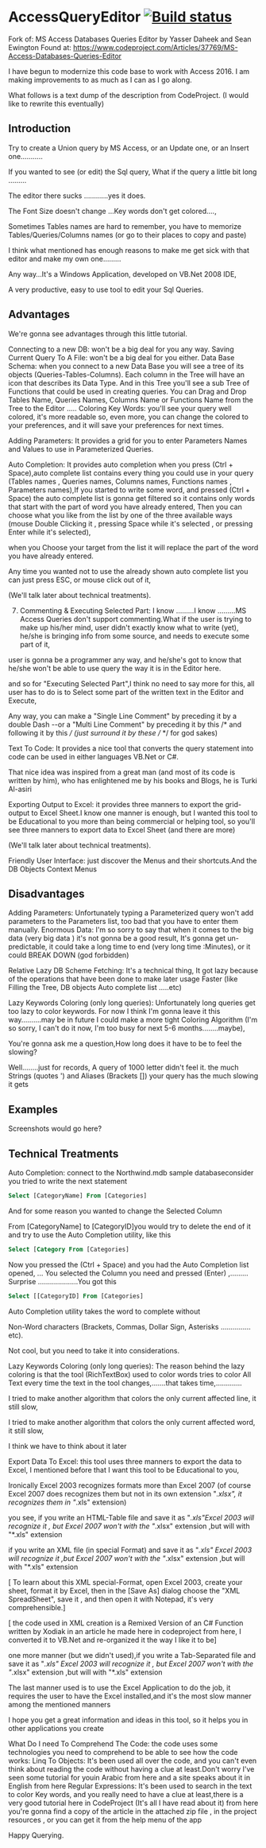# AccessQueryEditor   [![Build status](https://ci.appveyor.com/api/projects/status/s2fl45atmw06so0r/branch/master?svg=true)](https://ci.appveyor.com/project/A9G-Data-Droid/accessqueryeditor/branch/master)

Fork of: MS Access Databases Queries Editor by Yasser Daheek and Sean Ewington
Found at: https://www.codeproject.com/Articles/37769/MS-Access-Databases-Queries-Editor

I have begun to modernize this code base to work with Access 2016. I am making improvements to as much as I can as I go along. 

What follows is a text dump of the description from CodeProject. (I would like to rewrite this eventually)

## Introduction
Try to create a Union query by MS Access, or an Update one, or an Insert one………..

If you wanted to see (or edit) the Sql query, What if the query a little bit long ………

The editor there sucks …………yes it does.

The Font Size doesn't change …Key words don't get colored….,

Sometimes Tables names are hard to remember, you have to memorize Tables/Queries/Columns names (or go to their places to copy and paste)

I think what mentioned has enough reasons to make me get sick with that editor and make my own one………

Any way…It's a Windows Application, developed on VB.Net 2008 IDE,

A very productive, easy to use tool to edit your Sql Queries.

## Advantages
We're gonna see advantages through this little tutorial.

Connecting to a new DB: won't be a big deal for you any way.
Saving Current Query To A File: won't be a big deal for you either.
Data Base Schema: 
when you connect to a new Data Base you will see a tree of its objects (Queries-Tables-Columns).
Each column in the Tree will have an icon that describes its Data Type. 
And in this Tree you'll see a sub Tree of Functions that could be used in creating queries. 
You can Drag and Drop Tables Name, Queries Names, Columns Name or Functions Name from the Tree to the Editor …..
Coloring Key Words:
you'll see your query well colored, it's more readable so, even more, you can change the colored to your preferences, and it will save your preferences for next times.

Adding Parameters:
It provides a grid for you to enter Parameters Names and Values to use in Parameterized Queries.

Auto Completion:
It provides auto completion when you press (Ctrl + Space),auto complete list contains every thing you could use in your query (Tables names , Queries names, Columns names, Functions names , Parameters names),If you started to write some word, and pressed (Ctrl + Space) the auto complete list is gonna get filtered so it contains only words that start with the part of word you have already entered, Then you can choose what you like from the list by one of the three available ways (mouse Double Clicking it , pressing Space while it's selected , or pressing Enter while it's selected),

when you Choose your target from the list it will replace the part of the word you have already entered.

Any time you wanted not to use the already shown auto complete list you can just press ESC, or mouse click out of it,

(We'll talk later about technical treatments).

7. Commenting & Executing Selected Part:
I know ………I know ………MS Access Queries don't support commenting.What if the user is trying to make up his/her mind, user didn't exactly know what to write (yet), he/she is bringing info from some source, and needs to execute some part of it,

user is gonna be a programmer any way, and he/she's got to know that he/she won't be able to use query the way it is in the Editor here.

and so for "Executing Selected Part",I think no need to say more for this, all user has to do is to Select some part of the written text in the Editor and Execute,

Any way, you can make a "Single Line Comment" by preceding it by a double Dash --or a "Multi Line Comment" by preceding it by this /* and following it by this */ (just surround it by these /* */ for god sakes)

Text To Code:
It provides a nice tool that converts the query statement into code can be used in either languages VB.Net or C#.

That nice idea was inspired from a great man (and most of its code is written by him), who has enlightened me by his books and Blogs, he is Turki Al-asiri

Exporting Output to Excel:
it provides three manners to export the grid-output to Excel Sheet.I know one manner is enough, but I wanted this tool to be Educational to you more than being commercial or helping tool, so you'll see three manners to export data to Excel Sheet (and there are more)

(We'll talk later about technical treatments).

Friendly User Interface:
just discover the Menus and their shortcuts.And the DB Objects Context Menus

## Disadvantages
Adding Parameters:
Unfortunately typing a Parameterized query won't add parameters to the Parameters list, too bad that you have to enter them manually.
Enormous Data:
I'm so sorry to say that when it comes to the big data (very big data ) it's not gonna be a good result, It's gonna get un-predictable, it could take a long time to end (very long time :Minutes), or it could BREAK DOWN (god forbidden)

Relative Lazy DB Scheme Fetching:
It's a technical thing, It got lazy because of the operations that have been done to make later usage Faster (like Filling the Tree, DB objects Auto complete list …..etc)

Lazy Keywords Coloring (only long queries):
Unfortunately long queries get too lazy to color keywords.
For now I think I'm gonna leave it this way……….may be in future I could make a more tight Coloring Algorithm (I'm so sorry, I can't do it now, I'm too busy for next 5-6 months……..maybe),

You're gonna ask me a question,How long does it have to be to feel the slowing?

Well……..just for records, A query of 1000 letter didn't feel it.
the much Strings (quotes ') and Aliases (Brackets []) your query has the much slowing it gets
## Examples
Screenshots would go here?


## Technical Treatments
Auto Completion:
connect to the Northwind.mdb sample databaseconsider you tried to write the next statement

```SQL
Select [CategoryName] From [Categories]
```
And for some reason you wanted to change the Selected Column

From [CategoryName] to [CategoryID]you would try to delete the end of it and try to use the Auto Completion utility, like this

```SQL
Select [Category From [Categories]
```
Now you pressed the (Ctrl + Space) and you had the Auto Completion list opened, ... You selected the Column you need and pressed (Enter) ,………Surprise ………………..You got this

```SQL
Select [[CategoryID] From [Categories]
```
Auto Completion utility takes the word to complete without

Non-Word characters (Brackets, Commas, Dollar Sign, Asterisks ……………etc).

Not cool, but you need to take it into considerations.

Lazy Keywords Coloring (only long queries):
The reason behind the lazy coloring is that the tool (RichTextBox) used to color words tries to color All Text every time the text in the tool changes,…….that takes time,………….

I tried to make another algorithm that colors the only current affected line, it still slow,

I tried to make another algorithm that colors the only current affected word, it still slow,

I think we have to think about it later

Export Data To Excel:
this tool uses three manners to export the data to Excel, I mentioned before that I want this tool to be Educational to you,

Ironically Excel 2003 recognizes formats more than Excel 2007 (of course Excel 2007 does recognizes them but not in its own extension "*.xlsx", it recognizes them in "*.xls" extension)

you see, if you write an HTML-Table file and save it as "*.xls"Excel 2003 will recognize it , but Excel 2007 won't with the "*.xlsx" extension ,but will with "*.xls" extension

if you write an XML file (in special Format) and save it as "*.xls" Excel 2003 will recognize it ,but Excel 2007 won't with the "*.xlsx" extension ,but will with "*.xls" extension

[ To learn about this XML special-Format, open Excel 2003, create your sheet, format it by Excel, then in the [Save As] dialog choose the "XML SpreadSheet", save it , and then open it with Notepad, it's very comprehensible.]

[ the code used in XML creation is a Remixed Version of an C# Function written by Xodiak in an article he made here in codeproject from here, I converted it to VB.Net and re-organized it the way I like it to be]

one more manner (but we didn't used),if you write a Tab-Separated file and save it as "*.xls" Excel 2003 will recognize it , but Excel 2007 won't with the "*.xlsx" extension ,but will with "*.xls" extension

The last manner used is to use the Excel Application to do the job, it requires the user to have the Excel installed,and it's the most slow manner among the mentioned manners

I hope you get a great information and ideas in this tool, so it helps you in other applications you create

What Do I need To Comprehend The Code:
the code uses some technologies you need to comprehend to be able to see how the code works:
Linq To Objects:
It's been used all over the code, and you can't even think about reading the code without having a clue at least.Don't worry I've seen some tutorial for youin Arabic from here and a site speaks about it in English from here
Regular Expressions:
It's been used to search in the text to color Key words, and you really need to have a clue at least,there is a very good tutorial here in CodeProject (It's all I have read about it) from here  
you're gonna find a copy of the article in the attached zip file , in the project resources , or you can get it from the help menu of the app

Happy Querying.
